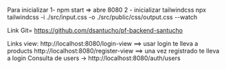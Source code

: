 Para inicializar 
1- npm start => abre 8080
2 - inicializar tailwindcss npx tailwindcss -i ./src/input.css -o ./src/public/css/output.css --watch


Link Git= https://github.com/dsantucho/pf-backend-santucho



Links view:
http://localhost:8080/login-view ==> usar login te lleva a products
http://localhost:8080/register-view ==> una vez registrado te lleva a login
Consulta de users -> http://localhost:8080/auth/users
